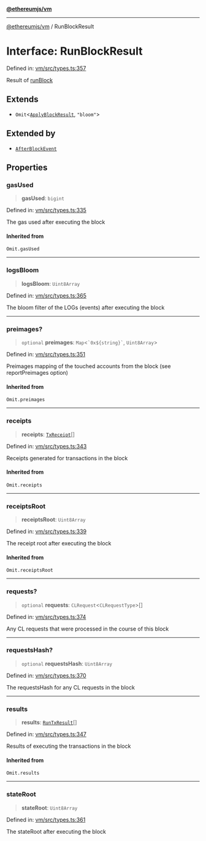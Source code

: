 [**@ethereumjs/vm**](../README.md)

***

[@ethereumjs/vm](../README.md) / RunBlockResult

# Interface: RunBlockResult

Defined in: [vm/src/types.ts:357](https://github.com/Dargon789/ethereumjs-monorepo/blob/master/packages/vm/src/types.ts#L357)

Result of [runBlock](../functions/runBlock.md)

## Extends

- `Omit`\<[`ApplyBlockResult`](ApplyBlockResult.md), `"bloom"`\>

## Extended by

- [`AfterBlockEvent`](AfterBlockEvent.md)

## Properties

### gasUsed

> **gasUsed**: `bigint`

Defined in: [vm/src/types.ts:335](https://github.com/Dargon789/ethereumjs-monorepo/blob/master/packages/vm/src/types.ts#L335)

The gas used after executing the block

#### Inherited from

`Omit.gasUsed`

***

### logsBloom

> **logsBloom**: `Uint8Array`

Defined in: [vm/src/types.ts:365](https://github.com/Dargon789/ethereumjs-monorepo/blob/master/packages/vm/src/types.ts#L365)

The bloom filter of the LOGs (events) after executing the block

***

### preimages?

> `optional` **preimages**: `Map`\<`` `0x${string}` ``, `Uint8Array`\>

Defined in: [vm/src/types.ts:351](https://github.com/Dargon789/ethereumjs-monorepo/blob/master/packages/vm/src/types.ts#L351)

Preimages mapping of the touched accounts from the block (see reportPreimages option)

#### Inherited from

`Omit.preimages`

***

### receipts

> **receipts**: [`TxReceipt`](../type-aliases/TxReceipt.md)[]

Defined in: [vm/src/types.ts:343](https://github.com/Dargon789/ethereumjs-monorepo/blob/master/packages/vm/src/types.ts#L343)

Receipts generated for transactions in the block

#### Inherited from

`Omit.receipts`

***

### receiptsRoot

> **receiptsRoot**: `Uint8Array`

Defined in: [vm/src/types.ts:339](https://github.com/Dargon789/ethereumjs-monorepo/blob/master/packages/vm/src/types.ts#L339)

The receipt root after executing the block

#### Inherited from

`Omit.receiptsRoot`

***

### requests?

> `optional` **requests**: `CLRequest`\<`CLRequestType`\>[]

Defined in: [vm/src/types.ts:374](https://github.com/Dargon789/ethereumjs-monorepo/blob/master/packages/vm/src/types.ts#L374)

Any CL requests that were processed in the course of this block

***

### requestsHash?

> `optional` **requestsHash**: `Uint8Array`

Defined in: [vm/src/types.ts:370](https://github.com/Dargon789/ethereumjs-monorepo/blob/master/packages/vm/src/types.ts#L370)

The requestsHash for any CL requests in the block

***

### results

> **results**: [`RunTxResult`](RunTxResult.md)[]

Defined in: [vm/src/types.ts:347](https://github.com/Dargon789/ethereumjs-monorepo/blob/master/packages/vm/src/types.ts#L347)

Results of executing the transactions in the block

#### Inherited from

`Omit.results`

***

### stateRoot

> **stateRoot**: `Uint8Array`

Defined in: [vm/src/types.ts:361](https://github.com/Dargon789/ethereumjs-monorepo/blob/master/packages/vm/src/types.ts#L361)

The stateRoot after executing the block
